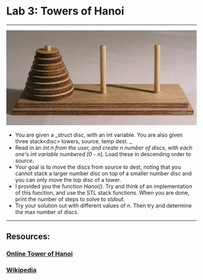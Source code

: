 # Lab 3: Towers of Hanoi

---

![](/assets/Tower_of_Hanoi.jpeg)

* You are given a _struct disc, with an int variable. You are also given three stack&lt;disc&gt; towers, source, temp dest. _
* Read in an _int n from the user, and create n number of discs, with each one's int variable numbered \[0 - n_\]. Load these in descending order to _source_.
* Your goal is to move the discs from source to dest, noting that you cannot stack a larger number disc on top of a smaller number disc and you can only move the top disc of a tower. 
* I provided you the function _Hanoi\(\)_. Try and think of an implementation of this function, and use the STL stack functions. When you are done, print the number of steps to solve to _stdout._
* Try your solution out with different values of n. Then try and determine the max number of discs. 

---

## Resources:

### [Online Tower of Hanoi](https://www.mathsisfun.com/games/towerofhanoi.html)

### [Wikipedia](https://en.wikipedia.org/wiki/Tower_of_Hanoi)




